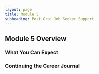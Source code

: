 ```yaml
---
layout: page
title: Module 5
subheading: Post-Grad Job Seeker Support
---
```


## Module 5 Overview


### What You Can Expect


### Continuing the Career Journal



